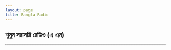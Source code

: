 ```yaml
---
layout: page
title: Bangla Radio
---
```


 <div class="article">
	<div style="border-bottom: 1px dotted black;">
		<h2> শুনুন সরাসরি রেডিও (এ এম)</h2> </div><br>
<div><audio controls="" preload="metadata" style=" width:auto;" __idm_id__="88989697">
	<source src="http://stream.zeno.fm/2wv1hb2mb" type="audio/mpeg">
	Your browser does not support the audio element.
</audio><br>
</div></div>
